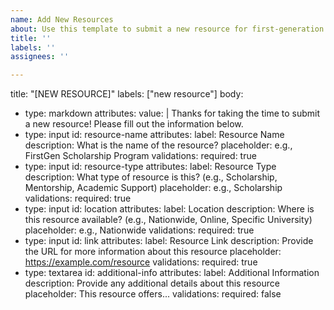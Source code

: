 ```yaml
---
name: Add New Resources
about: Use this template to submit a new resource for first-generation students.
title: ''
labels: ''
assignees: ''

---
```


title: "[NEW RESOURCE]"
labels: ["new resource"]
body:
  - type: markdown
    attributes:
      value: |
        Thanks for taking the time to submit a new resource! Please fill out the information below.
  - type: input
    id: resource-name
    attributes:
      label: Resource Name
      description: What is the name of the resource?
      placeholder: e.g., FirstGen Scholarship Program
    validations:
      required: true
  - type: input
    id: resource-type
    attributes:
      label: Resource Type
      description: What type of resource is this? (e.g., Scholarship, Mentorship, Academic Support)
      placeholder: e.g., Scholarship
    validations:
      required: true
  - type: input
    id: location
    attributes:
      label: Location
      description: Where is this resource available? (e.g., Nationwide, Online, Specific University)
      placeholder: e.g., Nationwide
    validations:
      required: true
  - type: input
    id: link
    attributes:
      label: Resource Link
      description: Provide the URL for more information about this resource
      placeholder: https://example.com/resource
    validations:
      required: true
  - type: textarea
    id: additional-info
    attributes:
      label: Additional Information
      description: Provide any additional details about this resource
      placeholder: This resource offers...
    validations:
      required: false
